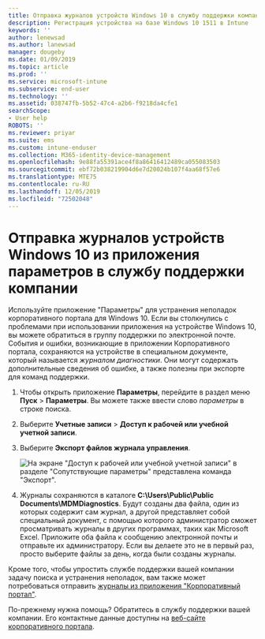 ```yaml
---
title: Отправка журналов устройств Windows 10 в службу поддержки компании | Документы Майкрософт
description: Регистрация устройства на базе Windows 10 1511 в Intune
keywords: ''
author: lenewsad
ms.author: lanewsad
manager: dougeby
ms.date: 01/09/2019
ms.topic: article
ms.prod: ''
ms.service: microsoft-intune
ms.subservice: end-user
ms.technology: ''
ms.assetid: 038747fb-5b52-47c4-a2b6-f9218da4cfe1
searchScope:
- User help
ROBOTS: ''
ms.reviewer: priyar
ms.suite: ems
ms.custom: intune-enduser
ms.collection: M365-identity-device-management
ms.openlocfilehash: 9e88fa55391ace4f8a86416412489ca055083503
ms.sourcegitcommit: ebf72b038219904d6e7d20024b107f4aa68f57e6
ms.translationtype: MTE75
ms.contentlocale: ru-RU
ms.lasthandoff: 12/05/2019
ms.locfileid: "72502048"
---
```

# <a name="send-logs-to-your-company-support-from-the-settings-app-for-windows-10"></a>Отправка журналов устройств Windows 10 из приложения параметров в службу поддержки компании

Используйте приложение "Параметры" для устранения неполадок корпоративного портала для Windows 10. Если вы столкнулись с проблемами при использовании приложения на устройстве Windows 10, вы можете обратиться в группу поддержки по электронной почте. События и ошибки, возникающие в приложении Корпоративного портала, сохраняются на устройстве в специальном документе, который называется _журналом диагностики_. Они могут содержать дополнительные сведения об ошибке, а также полезны при экспорте для команд поддержки.

1. Чтобы открыть приложение **Параметры**, перейдите в раздел меню **Пуск** > **Параметры**. Вы можете также ввести слово *параметры* в строке поиска.
2. Выберите **Учетные записи** > **Доступ к рабочей или учебной учетной записи**.
3. Выберите **Экспорт файлов журнала управления**.

   ![На экране "Доступ к рабочей или учебной учетной записи" в разделе "Сопутствующие параметры" представлена команда "Экспорт".](./media/w10-export-logs.png)

4. Журналы сохраняются в каталоге **C:\Users\Public\Public Documents\MDMDiagnostics**. Будут созданы два файла, один из которых содержит сам журнал, а другой представляет собой специальный документ, с помощью которого администратор сможет просматривать журналы в других программах, таких как Microsoft Excel. Приложите оба файла к сообщению электронной почты и отправьте их администратору. Если вы делаете это не в первый раз, просто выберите файлы за день, когда были созданы журналы. 

Кроме того, чтобы упростить службе поддержки вашей компании задачу поиска и устранения неполадок, вам также может потребоваться отправить [журналы из приложения "Корпоративный портал"](send-logs-to-your-it-admin-cp-windows.md). 

По-прежнему нужна помощь? Обратитесь в службу поддержки вашей компании. Его контактные данные доступны на [веб-сайте корпоративного портала](https://go.microsoft.com/fwlink/?linkid=2010980).
